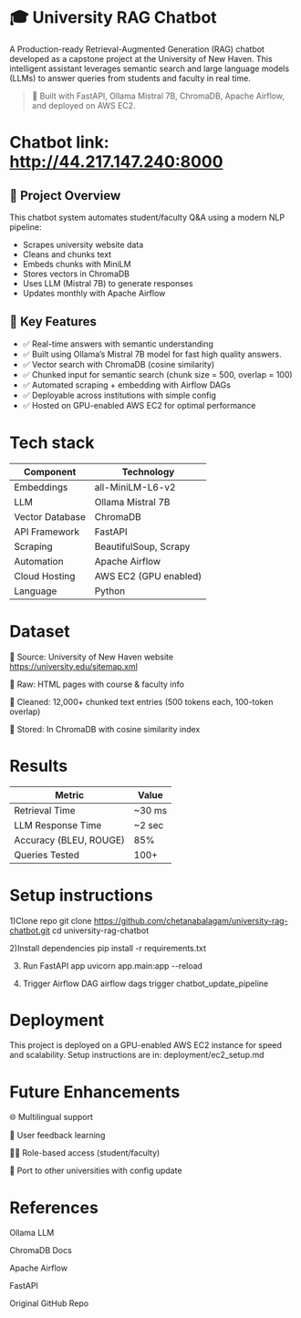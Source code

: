 # 🎓 University RAG Chatbot 
A Production-ready Retrieval-Augmented Generation (RAG) chatbot developed as a capstone project at the University of New Haven. This intelligent assistant leverages semantic search and large language models (LLMs) to answer queries from students and faculty in real time.

> 🚀 Built with FastAPI, Ollama Mistral 7B, ChromaDB, Apache Airflow, and deployed on AWS EC2.

# Chatbot link: http://44.217.147.240:8000 

## 📌 Project Overview

This chatbot system automates student/faculty Q&A using a modern NLP pipeline:
- Scrapes university website data
- Cleans and chunks text
- Embeds chunks with MiniLM
- Stores vectors in ChromaDB
- Uses LLM (Mistral 7B) to generate responses
- Updates monthly with Apache Airflow


## 🧠 Key Features

- ✅ Real-time answers with semantic understanding
- ✅ Built using Ollama’s Mistral 7B model for fast high quality answers.
- ✅ Vector search with ChromaDB (cosine similarity)
- ✅ Chunked input for semantic search (chunk size = 500, overlap = 100) 
- ✅ Automated scraping + embedding with Airflow DAGs
- ✅ Deployable across institutions with simple config
- ✅ Hosted on GPU-enabled AWS EC2 for optimal performance

# Tech stack

| Component       | Technology            |
| --------------- | --------------------- |
| Embeddings      | all-MiniLM-L6-v2      |
| LLM             | Ollama Mistral 7B     |
| Vector Database | ChromaDB              |
| API Framework   | FastAPI               |
| Scraping        | BeautifulSoup, Scrapy |
| Automation      | Apache Airflow        |
| Cloud Hosting   | AWS EC2 (GPU enabled) |
| Language        | Python                |


# Dataset

📄 Source: University of New Haven website  
 https://university.edu/sitemap.xml

📑 Raw: HTML pages with course & faculty info

🔎 Cleaned: 12,000+ chunked text entries (500 tokens each, 100-token overlap)

💾 Stored: In ChromaDB with cosine similarity index


# Results 

| Metric                 | Value   |
| ---------------------- | ------- |
| Retrieval Time         | \~30 ms |
| LLM Response Time      | \~2 sec |
| Accuracy (BLEU, ROUGE) | 85%     |
| Queries Tested         | 100+    |

# Setup instructions 

1)Clone repo
git clone https://github.com/chetanabalagam/university-rag-chatbot.git
cd university-rag-chatbot

2)Install dependencies
pip install -r requirements.txt

3) Run FastAPI app
uvicorn app.main:app --reload

4) Trigger Airflow DAG
airflow dags trigger chatbot_update_pipeline

# Deployment
This project is deployed on a GPU-enabled AWS EC2 instance for speed and scalability.
Setup instructions are in: deployment/ec2_setup.md

# Future Enhancements
🌐 Multilingual support

🔄 User feedback learning

🧑‍🏫 Role-based access (student/faculty)

🏫 Port to other universities with config update

#  References

Ollama LLM

ChromaDB Docs

Apache Airflow

FastAPI

Original GitHub Repo





